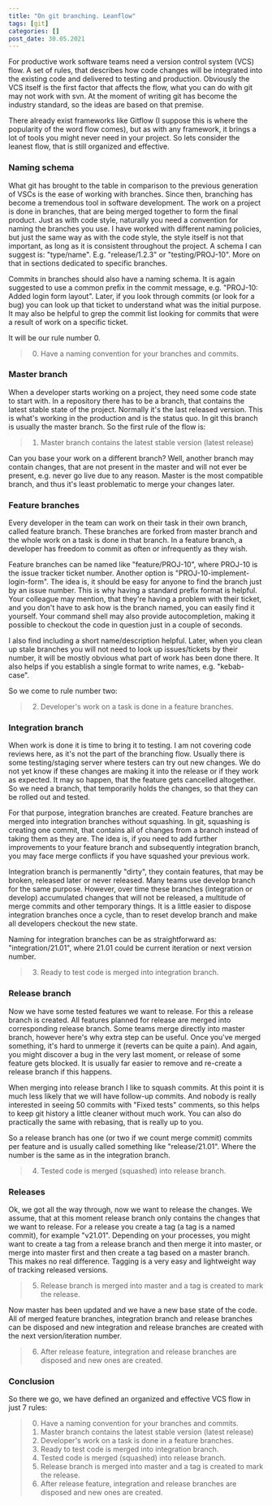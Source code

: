 ```yaml
---
title: "On git branching. Leanflow"
tags: [git]
categories: []
post_date: 30.05.2021
---
```


For productive work software teams need a version control system (VCS) flow. A set of rules, that describes how code changes will be integrated into the existing code and delivered to testing and production. Obviously the VCS itself is the first factor that affects the flow, what you can do with git may not work with svn. At the moment of writing git has become the industry standard, so the ideas are based on that premise.


There already exist frameworks like Gitflow (I suppose this is where the popularity of the word flow comes), but as with any framework, it brings a lot of tools you might never need in your project. So lets consider the leanest flow, that is still organized and effective.

<!--more-->

### Naming schema

What git has brought to the table in comparison to the previous generation of VSCs is the ease of working with branches. Since then, branching has become a tremendous tool in software development. The work on a project is done in branches, that are being merged together to form the final product. Just as with code style, naturally you need a convention for naming the branches you use. I have worked with different naming policies, but just the same way as with the code style, the style itself is not that important, as long as it is consistent throughout the project. A schema I can suggest is: "type/name". E.g. "release/1.2.3" or "testing/PROJ-10". More on that in sections dedicated to specific branches.


Commits in branches should also have a naming schema. It is again suggested to use a common prefix in the commit message, e.g. "PROJ-10: Added login form layout". Later, if you look through commits (or look for a bug) you can look up that ticket to understand what was the initial purpose. It may also be helpful to grep the commit list looking for commits that were a result of work on a specific ticket.


It will be our rule number 0.


> 0. Have a naming convention for your branches and commits.


### Master branch

When a developer starts working on a project, they need some code state to start with. In a repository there has to be a branch, that contains the latest stable state of the project. Normally it's the last released version. This is what's working in the production and is the status quo. In git this branch is usually the master branch. So the first rule of the flow is:

> 1. Master branch contains the latest stable version (latest release)

Can you base your work on a different branch? Well, another branch may contain changes, that are not present in the master and will not ever be present, e.g. never go live due to any reason. Master is the most compatible branch, and thus it's least problematic to merge your changes later.

### Feature branches

Every developer in the team can work on their task in their own branch, called feature branch. These branches are forked from master branch and the whole work on a task is done in that branch. In a feature branch, a developer has freedom to commit as often or infrequently as they wish.


Feature branches can be named like "feature/PROJ-10", where PROJ-10 is the issue tracker ticket number. Another option is "PROJ-10-implement-login-form". The idea is, it should be easy for anyone to find the branch just by an issue number. This is why having a standard prefix format is helpful. Your colleague may mention, that they're having a problem with their ticket, and you don't have to ask how is the branch named, you can easily find it yourself. Your command shell may also provide autocompletion, making it possible to checkout the code in question just in a couple of seconds.


I also find including a short name/description helpful. Later, when you clean up stale branches you will not need to look up issues/tickets by their number, it will be mostly obvious what part of work has been done there. It also helps if you establish a single format to write names, e.g. "kebab-case".


So we come to rule number two:

> 2. Developer's work on a task is done in a feature branches.


### Integration branch

When work is done it is time to bring it to testing. I am not covering code reviews here, as it's not the part of the branching flow. Usually there is some testing/staging server where testers can try out new changes. We do not yet know if these changes are making it into the release or if they work as expected. It may so happen, that the feature gets cancelled altogether. So we need a branch, that temporarily holds the changes, so that they can be rolled out and tested.


For that purpose, integration branches are created. Feature branches are merged into integration branches without squashing. In git, squashing is creating one commit, that contains all of changes from a branch instead of taking them as they are. The idea is, if you need to add further improvements to your feature branch and subsequently integration branch, you may face merge conflicts if you have squashed your previous work.


Integration branch is permanently "dirty", they contain features, that may be broken, released later or never released. Many teams use develop branch for the same purpose. However, over time these branches (integration or develop) accumulated changes that will not be released, a multitude of merge commits and other temporary things. It is a little easier to dispose integration branches once a cycle, than to reset develop branch and make all developers checkout the new state.


Naming for integration branches can be as straightforward as: "integration/21.01", where 21.01 could be current iteration or next version number.


> 3. Ready to test code is merged into integration branch.

### Release branch

Now we have some tested features we want to release. For this a release branch is created. All features planned for release are merged into corresponding release branch. Some teams merge directly into master branch, however here's why extra step can be useful. Once you've merged something, it's hard to unmerge it (reverts can be quite a pain). And again, you might discover a bug in the very last moment, or release of some feature gets blocked. It is usually far easier to remove and re-create a release branch if this happens.


When merging into release branch I like to squash commits. At this point it is much less likely that we will have follow-up commits. And nobody is really interested in seeing 50 commits with "Fixed tests" comments, so this helps to keep git history a little cleaner without much work. You can also do practically the same with rebasing, that is really up to you.


So a release branch has one (or two if we count merge commit) commits per feature and is usually called something like "release/21.01". Where the number is the same as in the integration branch.


> 4. Tested code is merged (squashed) into release branch.

### Releases

Ok, we got all the way through, now we want to release the changes. We assume, that at this moment release branch only contains the changes that we want to release. For a release you create a tag (a tag is a named commit), for example "v21.01". Depending on your processes, you might want to create a tag from a release branch and then merge it into master, or merge into master first and then create a tag based on a master branch. This makes no real difference. Tagging is a very easy and lightweight way of tracking released versions.


> 5. Release branch is merged into master and a tag is created to mark the release.


Now master has been updated and we have a new base state of the code. All of merged feature branches, integration branch and release branches can be disposed and new integration and release branches are created with the next version/iteration number.


> 6. After release feature, integration and release branches are disposed and new ones are created.


### Conclusion

So there we go, we have defined an organized and effective VCS flow in just 7 rules:

> 0. Have a naming convention for your branches and commits.
> 1. Master branch contains the latest stable version (latest release)
> 2. Developer's work on a task is done in a feature branches.
> 3. Ready to test code is merged into integration branch.
> 4. Tested code is merged (squashed) into release branch.
> 5. Release branch is merged into master and a tag is created to mark the release.
> 6. After release feature, integration and release branches are disposed and new ones are created.
